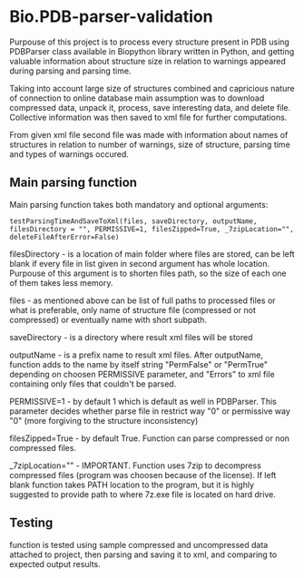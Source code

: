 # Bio.PDB-parser-validation

Purpouse of this project is to process every structure present in PDB using PDBParser class available in Biopython library written in Python, and getting valuable information about structure size in relation to warnings appeared during parsing and parsing time.

Taking into account large size of structures combined and capricious nature of connection to online database main assumption was to download compressed data, unpack it, process, save interesting data, and delete file. Collective information was then saved to xml file for further computations.

From given xml file second file was made with information about names of structures in relation to number of warnings, size of structure, parsing time and types of warnings occured.

## Main parsing function

Main parsing function takes both mandatory and optional arguments:

```
testParsingTimeAndSaveToXml(files, saveDirectory, outputName, filesDirectory = "", PERMISSIVE=1, filesZipped=True, _7zipLocation="", deleteFileAfterError=False)
```

filesDirectory - is a location of main folder where files are stored, can be left blank if every file in list given in second argument has whole location. Purpouse of this argument is to shorten files path, so the size of each one of them takes less memory.

files - as mentioned above can be list of full paths to processed files or what is preferable, only name of structure file (compressed or not compressed) or eventually name with short subpath.

saveDirectory - is a directory where result xml files will be stored

outputName - is a prefix name to result xml files. After outputName, function adds to the name by itself string "PermFalse" or "PermTrue" depending on choosen PERMISSIVE parameter, and "Errors" to xml file containing only files that couldn't be parsed.

PERMISSIVE=1 - by default 1 which is default as well in PDBParser. This parameter decides whether parse file in restrict way "0" or permissive way "0" (more forgiving to the structure inconsistency)

filesZipped=True - by default True. Function can parse compressed or non compressed files.

_7zipLocation="" - IMPORTANT. Function uses 7zip to decompress compressed files (program was choosen because of the license). If left blank function takes PATH location to the program, but it is highly suggested to provide path to where 7z.exe file is located on hard drive.

## Testing

function is tested using sample compressed and uncompressed data attached to project, then parsing and saving it to xml, and comparing to expected output results.
